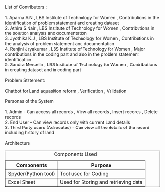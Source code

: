 List of Contributors : <br><br>
    1.	Aparna A.N , LBS Institute of Technology for Women , Contributions in the identification of problem statement and creating dataset<br>
    2.	Athira  S.Nair , LBS Institute of Technology for Women , Contributions in the solution analysis and documentation<br>
    3.	Jyothika K.J , LBS Institute of Technology for Women , Contributions in the analysis of problem statement and documentation <br>
    4.	Renjini Jayakumar , LBS Institute of Technology for Women , Major contributions in the coding part and also in the problem statement identification <br>
    5.	Sandra Mercelin , LBS Institute of Technology for Women , Contributions in creating dataset and in coding part <br><br>
Problem Statement:<br><br>
     Chatbot for Land aquasition reform , Verification , Validation<br><br>
Personas of the System<br><br>
     1.	Admin  -  Can access all records , View all records , Insert records , Delete records<br>
     2.	End User – Can view records only with current Land details<br>
     3.	Third Party users (Advocates)   -  Can view all the details of the record including history of land<br><br> 
Architecture


<!DOCTYPE html>
<html>
<head></head>
<body>
<table border = "1px">
    <caption> Components Used </caption>
<tr>
<th> Components </th>
<th> Purpose </th>
</tr> 
<tr>
<td>Spyder(Python tool)</td>
<td> Tool used for Coding</td> 
</tr>
<tr>
<td>Excel Sheet</td>
<td> Used for Storing and retrieving data</td>
</tr>
</table>
</body>
</html>

                                  

        
